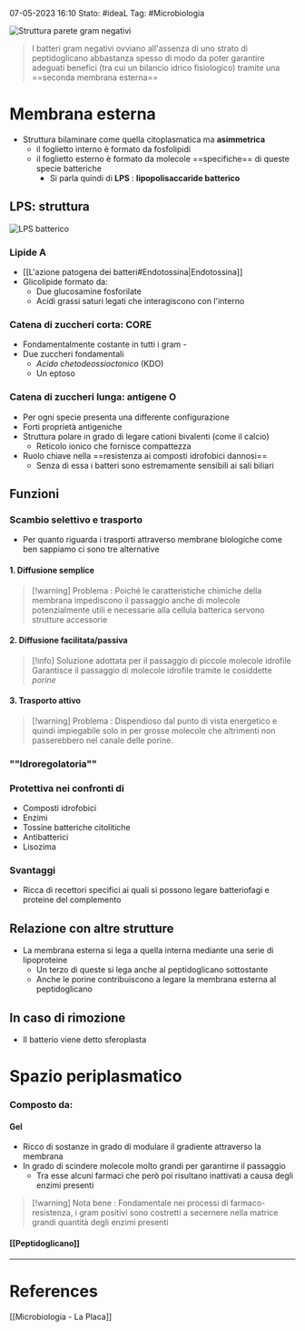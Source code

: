 07-05-2023 16:10
Stato: #ideaL
Tag: #Microbiologia 

![Struttura parete gram negativi](https://i.imgur.com/yn8lyjW.png)

> I batteri gram negativi ovviano all'assenza di uno strato di peptidoglicano abbastanza spesso di modo da poter garantire adeguati benefici (tra cui un bilancio idrico fisiologico) tramite una ==seconda membrana esterna==

# Membrana esterna
- Struttura bilaminare come quella citoplasmatica ma **asimmetrica**
	- il foglietto interno è formato da fosfolipidi
	- il foglietto esterno è formato da molecole ==specifiche== di queste specie batteriche
		- Si parla quindi di **LPS** : **lipopolisaccaride batterico**
## LPS: struttura
![LPS batterico](https://i.imgur.com/hlXNuYu.png)
### Lipide A
- [[L'azione patogena dei batteri#Endotossina|Endotossina]]
- Glicolipide formato da:
	- Due glucosamine fosforilate 
	- Acidi grassi saturi legati che interagiscono con l'interno
### Catena di zuccheri corta: CORE
- Fondamentalmente costante in tutti i gram -
- Due zuccheri fondamentali
	- *Acido chetodeossioctonico* (KDO)
	- Un eptoso
### Catena di zuccheri lunga: antigene O
- Per ogni specie presenta una differente configurazione
- Forti proprietà antigeniche 
- Struttura polare in grado di legare cationi bivalenti (come il calcio)
	- Reticolo ionico che fornisce compattezza
- Ruolo chiave nella ==resistenza ai composti idrofobici dannosi==
	- Senza di essa i batteri sono estremamente sensibili ai sali biliari

## Funzioni
### Scambio selettivo e trasporto
- Per quanto riguarda i trasporti attraverso membrane biologiche come ben sappiamo ci sono tre alternative
#### 1. Diffusione semplice
>[!warning] Problema :
>Poiché le caratteristiche chimiche della membrana impediscono il passaggio anche di molecole potenzialmente utili e necessarie alla cellula batterica servono strutture accessorie
#### 2. Diffusione facilitata/passiva
>[!info] Soluzione adottata per il passaggio di piccole molecole idrofile
> Garantisce il passaggio di molecole idrofile tramite le cosiddette *porine*

#### 3. Trasporto attivo
>[!warning] Problema :
> Dispendioso dal punto di vista energetico e quindi impiegabile solo in per grosse molecole che altrimenti non passerebbero nel canale delle porine.

### ""Idroregolatoria""
###  Protettiva nei confronti di
- Composti idrofobici
- Enzimi 
- Tossine batteriche citolitiche
- Antibatterici
- Lisozima
### Svantaggi
- Ricca di recettori specifici ai quali si possono legare batteriofagi e proteine del complemento
## Relazione con altre strutture
- La membrana esterna si lega a quella interna mediante una serie di lipoproteine
	- Un terzo di queste si lega anche al peptidoglicano sottostante
	- Anche le porine contribuiscono a legare la membrana esterna al peptidoglicano
## In caso di rimozione
- Il batterio viene detto sferoplasta
 
# Spazio periplasmatico
### Composto da:
#### Gel 
- Ricco di sostanze in grado di modulare il gradiente attraverso la membrana
- In grado di scindere molecole molto grandi per garantirne il passaggio 
	- Tra esse alcuni farmaci che però poi risultano inattivati a causa degli enzimi presenti
>[!warning] Nota bene :
> Fondamentale nei processi di farmaco-resistenza, i gram positivi sono costretti a secernere nella matrice grandi quantità degli enzimi presenti
#### [[Peptidoglicano]]





---
# References
[[Microbiologia - La Placa]]